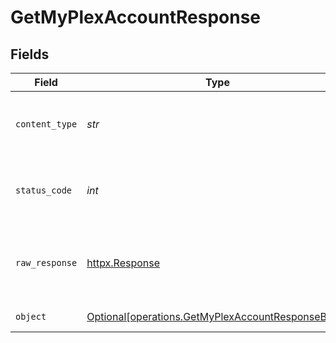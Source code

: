 # GetMyPlexAccountResponse


## Fields

| Field                                                                                                        | Type                                                                                                         | Required                                                                                                     | Description                                                                                                  |
| ------------------------------------------------------------------------------------------------------------ | ------------------------------------------------------------------------------------------------------------ | ------------------------------------------------------------------------------------------------------------ | ------------------------------------------------------------------------------------------------------------ |
| `content_type`                                                                                               | *str*                                                                                                        | :heavy_check_mark:                                                                                           | HTTP response content type for this operation                                                                |
| `status_code`                                                                                                | *int*                                                                                                        | :heavy_check_mark:                                                                                           | HTTP response status code for this operation                                                                 |
| `raw_response`                                                                                               | [httpx.Response](https://www.python-httpx.org/api/#response)                                                 | :heavy_check_mark:                                                                                           | Raw HTTP response; suitable for custom response parsing                                                      |
| `object`                                                                                                     | [Optional[operations.GetMyPlexAccountResponseBody]](../../models/operations/getmyplexaccountresponsebody.md) | :heavy_minus_sign:                                                                                           | MyPlex Account                                                                                               |